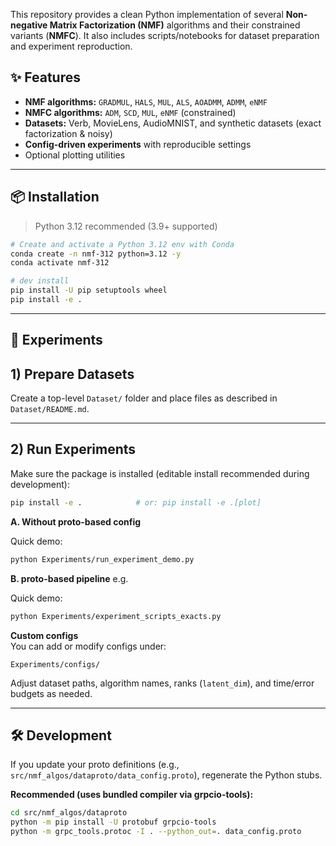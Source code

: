 This repository provides a clean Python implementation of several **Non-negative Matrix Factorization (NMF)** algorithms and their constrained variants (**NMFC**). It also includes scripts/notebooks for dataset preparation and experiment reproduction.

## ✨ Features

- **NMF algorithms:** `GRADMUL`, `HALS`, `MUL`, `ALS`, `AOADMM`, `ADMM`, `eNMF`
- **NMFC algorithms:** `ADM`, `SCD`, `MUL`, `eNMF` (constrained)
- **Datasets:** Verb, MovieLens, AudioMNIST, and synthetic datasets (exact factorization & noisy)
- **Config-driven experiments** with reproducible settings
- Optional plotting utilities

---

## 📦 Installation

> Python 3.12 recommended (3.9+ supported)

```bash
# Create and activate a Python 3.12 env with Conda 
conda create -n nmf-312 python=3.12 -y
conda activate nmf-312

# dev install
pip install -U pip setuptools wheel
pip install -e .     
```
---
## 🧪 Experiments

## 1) Prepare Datasets

Create a top-level `Dataset/` folder and place files as described in `Dataset/README.md`.  


---

## 2) Run Experiments

Make sure the package is installed (editable install recommended during development):
```bash
pip install -e .            # or: pip install -e .[plot]
```

**A. Without proto-based config**

Quick demo:
```bash
python Experiments/run_experiment_demo.py
```

**B. proto-based pipeline** e.g.

Quick demo:
```bash
python Experiments/experiment_scripts_exacts.py
```

**Custom configs**  
You can add or modify configs under:
```
Experiments/configs/
```
Adjust dataset paths, algorithm names, ranks (`latent_dim`), and time/error budgets as needed.

---

## 🛠️ Development

If you update your proto definitions (e.g., `src/nmf_algos/dataproto/data_config.proto`), regenerate the Python stubs.

**Recommended (uses bundled compiler via grpcio-tools):**
```bash
cd src/nmf_algos/dataproto
python -m pip install -U protobuf grpcio-tools
python -m grpc_tools.protoc -I . --python_out=. data_config.proto
```

